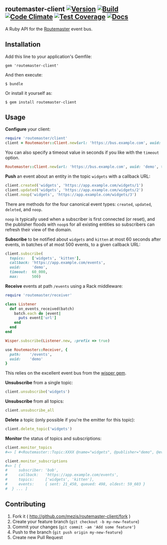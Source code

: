 ## routemaster-client [![Version](https://badge.fury.io/rb/routemaster-client.svg)](https://rubygems.org/gems/routemaster-client) [![Build](https://travis-ci.org/mezis/routemaster-client.svg?branch=master)](https://travis-ci.org/mezis/routemaster-client) [![Code Climate](https://codeclimate.com/github/mezis/routemaster-client/badges/gpa.svg)](https://codeclimate.com/github/mezis/routemaster-client) [![Test Coverage](https://codeclimate.com/github/mezis/routemaster-client/badges/coverage.svg)](https://codeclimate.com/github/mezis/routemaster-client/coverage) [![Docs](http://img.shields.io/badge/API%20docs-rubydoc.info-blue.svg)](http://rubydoc.info/github/mezis/routemaster-client/frames/file/README.md)

A Ruby API for the [Routemaster](https://github.com/mezis/routemaster) event
bus.



## Installation

Add this line to your application's Gemfile:

    gem 'routemaster-client'

And then execute:

    $ bundle

Or install it yourself as:

    $ gem install routemaster-client

## Usage

**Configure** your client:

```ruby
require 'routemaster/client'
client = Routemaster::Client.new(url: 'https://bus.example.com', uuid: 'demo')
```

You can also specify a timeout value in seconds if you like with the ```timeout``` option.

```ruby
Routemaster::Client.new(url: 'https://bus.example.com', uuid: 'demo', timeout: 2)
```


**Push** an event about an entity in the topic `widgets` with a callback URL:

```ruby
client.created('widgets', 'https://app.example.com/widgets/1')
client.updated('widgets', 'https://app.example.com/widgets/2')
client.noop('widgets', 'https://app.example.com/widgets/3')
```

There are methods for the four canonical event types: `created`, `updated`,
`deleted`, and `noop`.

`noop` is typically used when a subscriber is first connected (or reset), and
the publisher floods with `noop`s for all existing entities so subscribers can
refresh their view of the domain.


**Subscribe** to be notified about `widgets` and `kitten` at most 60 seconds after
events, in batches of at most 500 events, to a given callback URL:

```ruby
client.subscribe(
  topics:   ['widgets', 'kitten'],
  callback: 'https://app.example.com/events',
  uuid:     'demo',
  timeout:  60_000,
  max:      500)
```


**Receive** events at path `/events` using a Rack middleware:

```ruby
require 'routemaster/receiver'

class Listener
  def on_events_received(batch)
    batch.each do |event|
      puts event['url']
    end
  end
end

Wisper.subscribe(Listener.new, :prefix => true)

use Routemaster::Receiver, {
  path:    '/events',
  uuid:    'demo'
}
```

This relies on the excellent event bus from the [wisper
gem](https://github.com/krisleech/wisper#wisper).

**Unsubscribe** from a single topic:

```ruby
client.unsubscribe('widgets')
```

**Unsubscribe** from all topics:

```ruby
client.unsubscribe_all
```

**Delete** a topic (only possible if you're the emitter for this topic):

```ruby
client.delete_topic('widgets')
```


**Monitor** the status of topics and subscriptions:

```ruby
client.monitor_topics
#=> [ #<Routemaster::Topic:XXXX @name="widgets", @publisher="demo", @events=12589>, ...]

client.monitor_subscriptions
#=> [ {
#     subscriber: 'bob',
#     callback:   'https://app.example.com/events',
#     topics:     ['widgets', 'kitten'],
#     events:     { sent: 21_450, queued: 498, oldest: 59_603 }
#  } ... ]
```

## Contributing

1. Fork it ( http://github.com/mezis/routemaster-client/fork )
2. Create your feature branch (`git checkout -b my-new-feature`)
3. Commit your changes (`git commit -am 'Add some feature'`)
4. Push to the branch (`git push origin my-new-feature`)
5. Create new Pull Request
